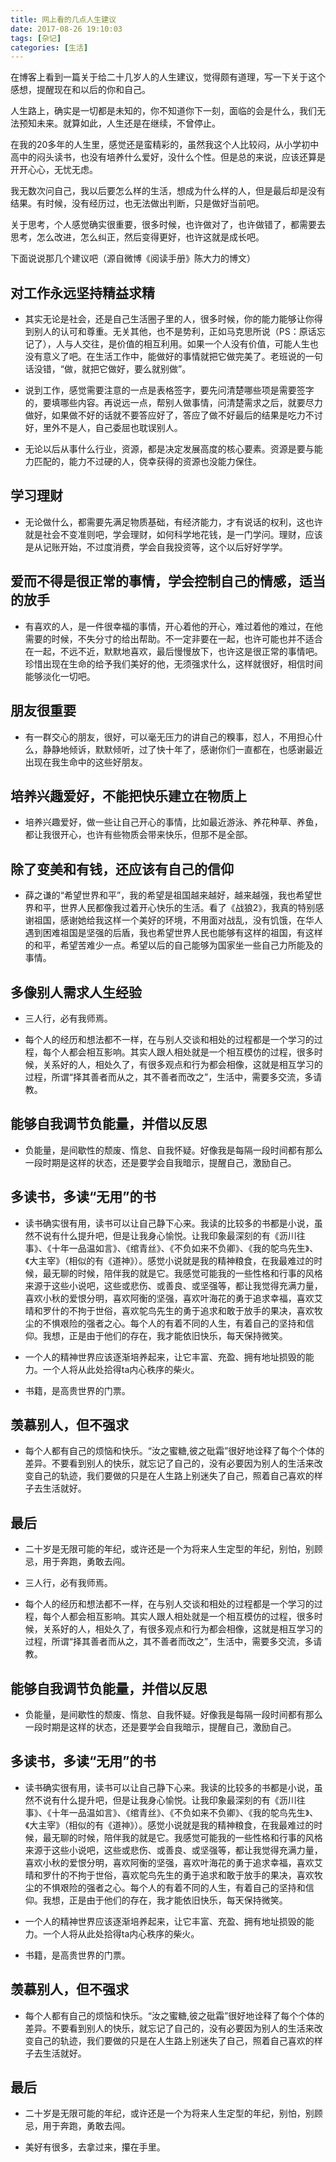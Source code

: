 ```yaml
---
title: 网上看的几点人生建议
date: 2017-08-26 19:10:03
tags: [杂记]
categories: [生活]
---
```


在博客上看到一篇关于给二十几岁人的人生建议，觉得颇有道理，写一下关于这个感想，提醒现在和以后的你和自己。 

人生路上，确实是一切都是未知的，你不知道你下一刻，面临的会是什么，我们无法预知未来。就算如此，人生还是在继续，不曾停止。

在我的20多年的人生里，感觉还是蛮精彩的，虽然我这个人比较闷，从小学初中高中的闷头读书，也没有培养什么爱好，没什么个性。但是总的来说，应该还算是开开心心，无忧无虑。

我无数次问自己，我以后要怎么样的生活，想成为什么样的人，但是最后却是没有结果。有时候，没有经历过，也无法做出判断，只是做好当前吧。

关于思考，个人感觉确实很重要，很多时候，也许做对了，也许做错了，都需要去思考，怎么改进，怎么纠正，然后变得更好，也许这就是成长吧。

下面说说那几个建议吧（源自微博《阅读手册》陈大力的博文）

## 对工作永远坚持精益求精

-  其实无论是社会，还是自己生活圈子里的人，很多时候，你的能力能够让你得到别人的认可和尊重。无关其他，也不是势利，正如马克思所说（PS：原话忘记了），人与人交往，是价值的相互利用。如果一个人没有价值，可能人生也没有意义了吧。在生活工作中，能做好的事情就把它做完美了。老班说的一句话没错，“做，就把它做好，要么就别做”。

- 说到工作，感觉需要注意的一点是表格签字，要先问清楚哪些项是需要签字的，要填哪些内容。再说远一点，帮别人做事情，问清楚需求之后，就要尽力做好，如果做不好的话就不要答应好了，答应了做不好最后的结果是吃力不讨好，里外不是人，自己委屈也耽误别人。

- 无论以后从事什么行业，资源，都是决定发展高度的核心要素。资源是要与能力匹配的，能力不过硬的人，侥幸获得的资源也没能力保住。

## 学习理财

-  无论做什么，都需要先满足物质基础，有经济能力，才有说话的权利，这也许就是社会不变准则吧，学会理财，如何科学地花钱，是一门学问。理财，应该是从记账开始，不过度消费，学会自我投资等，这个以后好好学学。

## 爱而不得是很正常的事情，学会控制自己的情感，适当的放手

-  有喜欢的人，是一件很幸福的事情，开心着他的开心，难过着他的难过，在他需要的时候，不失分寸的给出帮助。不一定非要在一起，也许可能也并不适合在一起，不远不近，默默地喜欢，最后慢慢放下，也许这是很正常的事情吧。珍惜出现在生命的给予我们美好的他，无须强求什么，这样就很好，相信时间能够淡化一切吧。

## 朋友很重要

- 有一群交心的朋友，很好，可以毫无压力的讲自己的糗事，怼人，不用担心什么，静静地倾诉，默默倾听，过了快十年了，感谢你们一直都在，也感谢最近出现在我生命中的这些好朋友。

## 培养兴趣爱好，不能把快乐建立在物质上

-  培养兴趣爱好，做一些让自己开心的事情，比如最近游泳、养花种草、养鱼，都让我很开心，也许有些物质会带来快乐，但那不是全部。

## 除了变美和有钱，还应该有自己的信仰

-  薛之谦的“希望世界和平”，我的希望是祖国越来越好，越来越强，我也希望世界和平，世界人民都像我过着开心快乐的生活。看了《战狼2》，我真的特别感谢祖国，感谢她给我这样一个美好的环境，不用面对战乱，没有饥饿，在华人遇到困难祖国是坚强的后盾，我也希望世界人民也能够有这样的祖国，有这样的和平，希望苦难少一点。希望以后的自己能够为国家坐一些自己力所能及的事情。

## 多像别人需求人生经验

-  三人行，必有我师焉。

-  每个人的经历和想法都不一样，在与别人交谈和相处的过程都是一个学习的过程，每个人都会相互影响。其实人跟人相处就是一个相互模仿的过程，很多时候，关系好的人，相处久了，有很多观点和行为都会相像，这就是相互学习的过程，所谓“择其善者而从之，其不善者而改之”，生活中，需要多交流，多请教。
 

## 能够自我调节负能量，并借以反思

-  负能量，是间歇性的颓废、惰怠、自我怀疑。好像我是每隔一段时间都有那么一段时期是这样的状态，还是要学会自我暗示，提醒自己，激励自己。

## 多读书，多读“无用”的书

- 读书确实很有用，读书可以让自己静下心来。我读的比较多的书都是小说，虽然不说有什么提升吧，但是让我身心愉悦。让我印象最深刻的有《沥川往事》、《十年一品温如言》、《绾青丝》、《不负如来不负卿》、《我的鸵鸟先生》、《大主宰》（相似的有《道神》）。感觉小说就是我的精神粮食，在我最难过的时候，最无聊的时候，陪伴我的就是它。我感觉可能我的一些性格和行事的风格来源于这些小说吧，这些或悲伤、或善良、或坚强等，都让我觉得充满力量，喜欢小秋的爱恨分明，喜欢阿衡的坚强，喜欢叶海花的勇于追求幸福，喜欢艾晴和罗什的不拘于世俗，喜欢鸵鸟先生的勇于追求和敢于放手的果决，喜欢牧尘的不惧艰险的强者之心。每个人的有着不同的人生，有着自己的坚持和信仰。我想，正是由于他们的存在，我才能依旧快乐，每天保持微笑。

- 一个人的精神世界应该逐渐培养起来，让它丰富、充盈、拥有地址损毁的能力。一个人将从此处拾得ta内心秩序的柴火。

- 书籍，是高贵世界的门票。

## 羡慕别人，但不强求

-  每个人都有自己的烦恼和快乐。“汝之蜜糖,彼之砒霜”很好地诠释了每个个体的差异。不要看到别人的快乐，就忘记了自己的，没有必要因为别人的生活来改变自己的轨迹，我们要做的只是在人生路上别迷失了自己，照着自己喜欢的样子去生活就好。


## 最后

-  二十岁是无限可能的年纪，或许还是一个为将来人生定型的年纪，别怕，别顾忌，用于奔跑，勇敢去闯。

-  三人行，必有我师焉。

-  每个人的经历和想法都不一样，在与别人交谈和相处的过程都是一个学习的过程，每个人都会相互影响。其实人跟人相处就是一个相互模仿的过程，很多时候，关系好的人，相处久了，有很多观点和行为都会相像，这就是相互学习的过程，所谓“择其善者而从之，其不善者而改之”，生活中，需要多交流，多请教。
 

## 能够自我调节负能量，并借以反思

-  负能量，是间歇性的颓废、惰怠、自我怀疑。好像我是每隔一段时间都有那么一段时期是这样的状态，还是要学会自我暗示，提醒自己，激励自己。

## 多读书，多读“无用”的书

- 读书确实很有用，读书可以让自己静下心来。我读的比较多的书都是小说，虽然不说有什么提升吧，但是让我身心愉悦。让我印象最深刻的有《沥川往事》、《十年一品温如言》、《绾青丝》、《不负如来不负卿》、《我的鸵鸟先生》、《大主宰》（相似的有《道神》）。感觉小说就是我的精神粮食，在我最难过的时候，最无聊的时候，陪伴我的就是它。我感觉可能我的一些性格和行事的风格来源于这些小说吧，这些或悲伤、或善良、或坚强等，都让我觉得充满力量，喜欢小秋的爱恨分明，喜欢阿衡的坚强，喜欢叶海花的勇于追求幸福，喜欢艾晴和罗什的不拘于世俗，喜欢鸵鸟先生的勇于追求和敢于放手的果决，喜欢牧尘的不惧艰险的强者之心。每个人的有着不同的人生，有着自己的坚持和信仰。我想，正是由于他们的存在，我才能依旧快乐，每天保持微笑。

- 一个人的精神世界应该逐渐培养起来，让它丰富、充盈、拥有地址损毁的能力。一个人将从此处拾得ta内心秩序的柴火。

- 书籍，是高贵世界的门票。

## 羡慕别人，但不强求

-  每个人都有自己的烦恼和快乐。“汝之蜜糖,彼之砒霜”很好地诠释了每个个体的差异。不要看到别人的快乐，就忘记了自己的，没有必要因为别人的生活来改变自己的轨迹，我们要做的只是在人生路上别迷失了自己，照着自己喜欢的样子去生活就好。


## 最后

-  二十岁是无限可能的年纪，或许还是一个为将来人生定型的年纪，别怕，别顾忌，用于奔跑，勇敢去闯。

-  美好有很多，去拿过来，攥在手里。